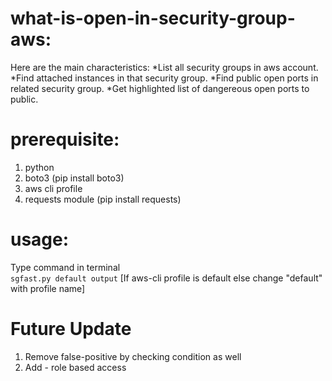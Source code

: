 # what-is-open-in-security-group-aws:
Here are the main characteristics:
*List all security groups in aws account.
*Find attached instances in that security group.
*Find public open ports in related security group.
*Get highlighted list of dangereous open ports to public.

# prerequisite:
1. python
2. boto3 (pip install boto3)
3. aws cli profile
4. requests module (pip install requests)

# usage: 
Type command in terminal<br>
``` sgfast.py default output ``` [If aws-cli profile is default else change "default" with profile name]

# Future Update
1. Remove false-positive by checking condition as well
2. Add - role based access
